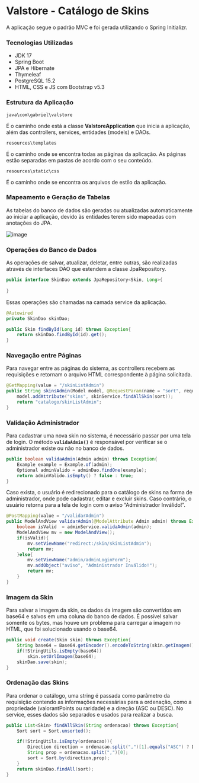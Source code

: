 # Valstore - Catálogo de Skins
A aplicação segue o padrão MVC e foi gerada utilizando o Spring Initializr. 

### Tecnologias Utilizadas

- JDK 17
- Spring Boot
- JPA e Hibernate
- Thymeleaf
- PostgreSQL 15.2
- HTML, CSS e JS com Bootstrap v5.3

### Estrutura da Aplicação

`java\com\gabriel\valstore`

É o caminho onde está a classe **ValstoreApplication** que inicia a aplicação, além das controllers, services, entidades (models) e DAOs.

`resources\templates`

É o caminho onde se encontra todas as páginas da aplicação. As páginas estão separadas em pastas de acordo com o seu conteúdo.

`resources\static\css`

É o caminho onde se encontra os arquivos de estilo da aplicação.

### Mapeamento e Geração de Tabelas

As tabelas do banco de dados são geradas ou atualizadas automaticamente ao iniciar a aplicação, devido às entidades terem sido mapeadas com anotações do JPA.

![image](https://user-images.githubusercontent.com/90768594/233392725-fff794a0-8d2d-4f58-8a30-973deff91a9b.png)

### Operações do Banco de Dados

As operações de salvar, atualizar, deletar, entre outras, são realizadas através de interfaces DAO que estendem a classe JpaRepository.
```java
public interface SkinDao extends JpaRepository<Skin, Long>{
    
}
```
Essas operações são chamadas na camada service da aplicação.
```java
@Autowired
private SkinDao skinDao;

public Skin findById(Long id) throws Exception{
    return skinDao.findById(id).get();
}
```
### Navegação entre Páginas

Para navegar entre as páginas do sistema, as controllers recebem as requisições e retornam o arquivo HTML correspondente à página solicitada.
```java
@GetMapping(value = "/skinListAdmin")
public String skinsAdmin(Model model, @RequestParam(name = "sort", required = false) String sort) throws Exception {
    model.addAttribute("skins", skinService.findAllSkin(sort));
    return "catalogo/skinListAdmin";
}
```
### Validação Administrador

Para cadastrar uma nova skin no sistema, é necessário passar por uma tela de login. O método **`validaAdmin()`** é responsável por verificar se o administrador existe ou não no banco de dados.
```java
public boolean validaAdmin(Admin admin) throws Exception{
    Example example = Example.of(admin);
    Optional adminValido = adminDao.findOne(example);
    return adminValido.isEmpty() ? false : true;
}
```
Caso exista, o usuário é redirecionado para o catálogo de skins na forma de administrador, onde pode cadastrar, editar e excluir skins. Caso contrário, o usuário retorna para a tela de login com o aviso “Administrador Inválido!”.
```java
@PostMapping(value = "/validarAdmin")
public ModelAndView validarAdmin(@ModelAttribute Admin admin) throws Exception{
    boolean isValid  = adminService.validaAdmin(admin);
    ModelAndView mv = new ModelAndView();
    if(isValid){
        mv.setViewName("redirect:/skin/skinListAdmin");
        return mv;
    }else{
        mv.setViewName("admin/adminLoginForm");
        mv.addObject("aviso", "Administrador Inválido!");
        return mv; 
    }
}
```
### Imagem da Skin

Para salvar a imagem da skin, os dados da imagem são convertidos em base64 e salvos em uma coluna do banco de dados. É possível salvar somente os bytes, mas houve um problema para carregar a imagem no HTML, que foi solucionado usando o base64.
```java
public void create(Skin skin) throws Exception{
    String base64 = Base64.getEncoder().encodeToString(skin.getImagem().getBytes());
    if(!StringUtils.isEmpty(base64))
        skin.setUrlImagem(base64);
    skinDao.save(skin);
}
```
### Ordenação das Skins

Para ordenar o catálogo, uma string é passada como parâmetro da requisição contendo as informações necessárias para a ordenação, como a propriedade (valorantPoints ou raridade) e a direção (ASC ou DESC). No service, esses dados são separados e usados para realizar a busca.
```java
public List<Skin> findAllSkin(String ordenacao) throws Exception{
    Sort sort = Sort.unsorted();

    if(!StringUtils.isEmpty(ordenacao)){
        Direction direction = ordenacao.split(",")[1].equals("ASC") ? Direction.ASC : Direction.DESC;
        String prop = ordenacao.split(",")[0];
        sort = Sort.by(direction,prop);
    }
    return skinDao.findAll(sort);
}
```
